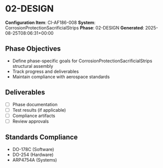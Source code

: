 # 02-DESIGN

**Configuration Item**: CI-AF186-008
**System**: CorrosionProtectionSacrificialStrips
**Phase**: 02-DESIGN
**Generated**: 2025-08-25T08:06:31+00:00

## Phase Objectives
- Define phase-specific goals for CorrosionProtectionSacrificialStrips structural assembly
- Track progress and deliverables
- Maintain compliance with aerospace standards

## Deliverables
- [ ] Phase documentation
- [ ] Test results (if applicable)
- [ ] Compliance artifacts
- [ ] Review approvals

## Standards Compliance
- DO-178C (Software)
- DO-254 (Hardware)
- ARP4754A (Systems)


